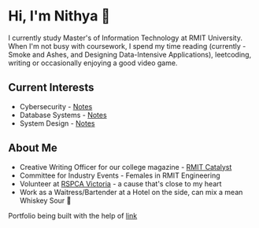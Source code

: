 # Hi, I'm Nithya 👋
I currently study Master's of Information Technology at RMIT University. 
When I'm not busy with coursework, I spend my time reading (currently - Smoke and Ashes, and Designing Data-Intensive Applications), leetcoding, writing or occasionally enjoying a good video game. 

## Current Interests 
- Cybersecurity - [Notes](https://github.com/NithyaNN3/cybersec)
- Database Systems - [Notes](https://github.com/NithyaNN3/System-design/tree/main/Databases)
- System Design - [Notes](https://github.com/NithyaNN3/System-design/)

## About Me
- Creative Writing Officer for our college magazine - [RMIT Catalyst](https://www.rusu.rmit.edu.au/catalyst)
- Committee for Industry Events - Females in RMIT Engineering
- Volunteer at [RSPCA Victoria](https://rspcavic.org/) - a cause that's close to my heart
- Work as a Waitress/Bartender at a Hotel on the side, can mix a mean Whiskey Sour 🥃



Portfolio being built with the help of [link](https://www.youtube.com/watch?v=ldwlOzRvYOU)
